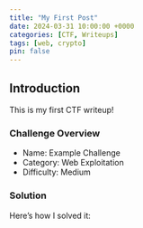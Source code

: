 ```yaml
---
title: "My First Post"
date: 2024-03-31 10:00:00 +0000
categories: [CTF, Writeups]
tags: [web, crypto]
pin: false
---
```


## Introduction  
This is my first CTF writeup!  

### Challenge Overview  
- Name: Example Challenge  
- Category: Web Exploitation  
- Difficulty: Medium  

### Solution  
Here’s how I solved it:
